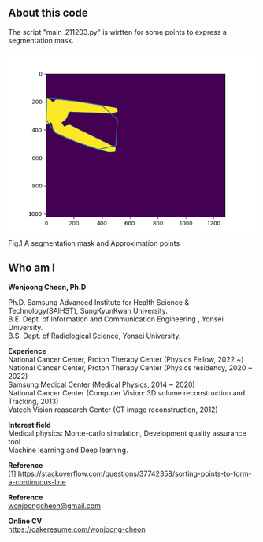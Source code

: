## About this code  
The script "main_211203.py" is wirtten for some points to express a segmentation mask.   

<img src = https://github.com/wjcheon/maskApproximation_python/blob/master/result.png />
Fig.1 A segmentation mask and Approximation points    
 
  
## Who am I 
**Wonjoong Cheon, Ph.D**    
  
Ph.D. Samsung Advanced Institute for Health Science & Technology(SAIHST), SungKyunKwan University.    
B.E. Dept. of Information and Communication Engineering , Yonsei University.  
B.S. Dept. of Radiological Science, Yonsei University.  

**Experience**  
National Cancer Center, Proton Therapy Center (Physics Fellow, 2022 ~)  
National Cancer Center, Proton Therapy Center (Physics residency, 2020 ~ 2022)  
Samsung Medical Center (Medical Physics, 2014 ~ 2020)  
National Cancer Center (Computer Vision: 3D volume reconstruction and Tracking, 2013)  
Vatech Vision reasearch Center (CT image reconstruction, 2012)  

**Interest field**  
Medical physics: Monte-carlo simulation, Development quality assurance tool  
Machine learning and Deep learning. 

**Reference**  
[1] https://stackoverflow.com/questions/37742358/sorting-points-to-form-a-continuous-line  
  
**Reference**  
wonjoongcheon@gmail.com  

**Online CV**  
https://cakeresume.com/wonjoong-cheon    